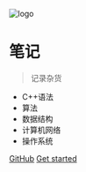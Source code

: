 ![logo](https://docsify.js.org/_media/icon.svg)

# 笔记

> 记录杂货
* C++语法
* 算法
* 数据结构
* 计算机网络
* 操作系统

[GitHub](https://github.com/goolory)
[Get started](#📚c)
